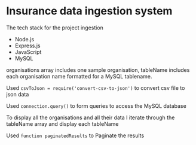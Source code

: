 
# Insurance data ingestion system

The tech stack for the project ingestion

* Node.js
* Express.js
* JavaScript
* MySQL

organisations array includes one sample organisation, tableName includes each organisation name formatted for a MySQL tablename.

Used `csvToJson = require('convert-csv-to-json')` to convert csv file to json data

Used `connection.query()` to form queries to access the MySQL database

To display all the organisations and all their data I iterate through the tableName array and display each tableName

Used `function paginatedResults` to Paginate the results
